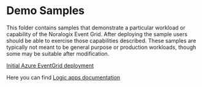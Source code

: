 # Demo Samples

This folder contains samples that demonstrate a particular workload or capability of the Noralogix Event Grid.  After deploying the sample users should be able to exercise those capabilities described. These samples are typically not meant to be general purpose or production workloads, though some may be suitable after modification.

[Initial Azure EventGrid deployment](https://github.com/Noralogix/genesyscloud-eventgrid/tree/main/start)

Here you can find
[Logic apps documentation](https://docs.microsoft.com/en-us/azure/logic-apps/logic-apps-overview)